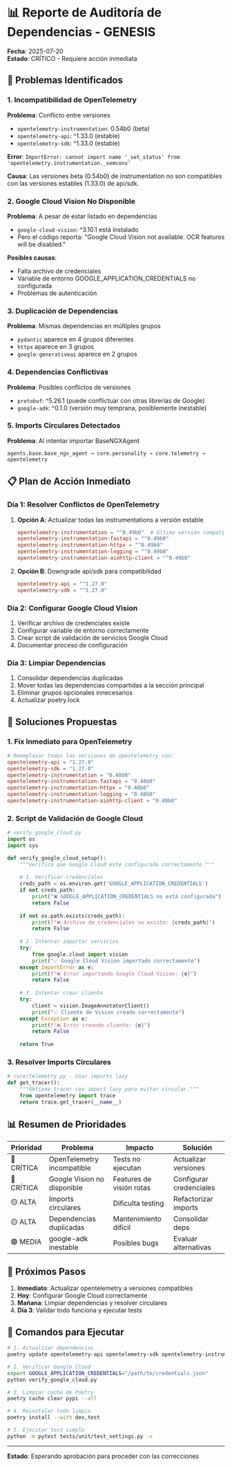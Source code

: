 # 📊 Reporte de Auditoría de Dependencias - GENESIS
**Fecha**: 2025-07-20  
**Estado**: CRÍTICO - Requiere acción inmediata

## 🚨 Problemas Identificados

### 1. Incompatibilidad de OpenTelemetry
**Problema**: Conflicto entre versiones
- `opentelemetry-instrumentation`: 0.54b0 (beta)
- `opentelemetry-api`: ^1.33.0 (estable)
- `opentelemetry-sdk`: ^1.33.0 (estable)

**Error**: `ImportError: cannot import name '_set_status' from 'opentelemetry.instrumentation._semconv'`

**Causa**: Las versiones beta (0.54b0) de instrumentation no son compatibles con las versiones estables (1.33.0) de api/sdk.

### 2. Google Cloud Vision No Disponible
**Problema**: A pesar de estar listado en dependencias
- `google-cloud-vision`: ^3.10.1 está instalado
- Pero el código reporta: "Google Cloud Vision not available. OCR features will be disabled."

**Posibles causas**:
- Falta archivo de credenciales
- Variable de entorno GOOGLE_APPLICATION_CREDENTIALS no configurada
- Problemas de autenticación

### 3. Duplicación de Dependencias
**Problema**: Mismas dependencias en múltiples grupos
- `pydantic` aparece en 4 grupos diferentes
- `httpx` aparece en 3 grupos
- `google-generativeai` aparece en 2 grupos

### 4. Dependencias Conflictivas
**Problema**: Posibles conflictos de versiones
- `protobuf`: ^5.26.1 (puede conflictuar con otras librerías de Google)
- `google-adk`: ^0.1.0 (versión muy temprana, posiblemente inestable)

### 5. Imports Circulares Detectados
**Problema**: Al intentar importar BaseNGXAgent
```
agents.base.base_ngx_agent → core.personality → core.telemetry → opentelemetry
```

## 📋 Plan de Acción Inmediato

### Día 1: Resolver Conflictos de OpenTelemetry
1. **Opción A**: Actualizar todas las instrumentations a versión estable
   ```toml
   opentelemetry-instrumentation = "^0.49b0"  # Última versión compatible
   opentelemetry-instrumentation-fastapi = "^0.49b0"
   opentelemetry-instrumentation-httpx = "^0.49b0"
   opentelemetry-instrumentation-logging = "^0.49b0"
   opentelemetry-instrumentation-aiohttp-client = "^0.49b0"
   ```

2. **Opción B**: Downgrade api/sdk para compatibilidad
   ```toml
   opentelemetry-api = "^1.27.0"
   opentelemetry-sdk = "^1.27.0"
   ```

### Día 2: Configurar Google Cloud Vision
1. Verificar archivo de credenciales existe
2. Configurar variable de entorno correctamente
3. Crear script de validación de servicios Google Cloud
4. Documentar proceso de configuración

### Día 3: Limpiar Dependencias
1. Consolidar dependencias duplicadas
2. Mover todas las dependencias compartidas a la sección principal
3. Eliminar grupos opcionales innecesarios
4. Actualizar poetry.lock

## 🔧 Soluciones Propuestas

### 1. Fix Inmediato para OpenTelemetry
```toml
# Reemplazar todas las versiones de opentelemetry con:
opentelemetry-api = "1.27.0"
opentelemetry-sdk = "1.27.0"
opentelemetry-instrumentation = "0.48b0"
opentelemetry-instrumentation-fastapi = "0.48b0"
opentelemetry-instrumentation-httpx = "0.48b0"
opentelemetry-instrumentation-logging = "0.48b0"
opentelemetry-instrumentation-aiohttp-client = "0.48b0"
```

### 2. Script de Validación de Google Cloud
```python
# verify_google_cloud.py
import os
import sys

def verify_google_cloud_setup():
    """Verifica que Google Cloud esté configurado correctamente."""
    
    # 1. Verificar credenciales
    creds_path = os.environ.get('GOOGLE_APPLICATION_CREDENTIALS')
    if not creds_path:
        print("❌ GOOGLE_APPLICATION_CREDENTIALS no está configurada")
        return False
    
    if not os.path.exists(creds_path):
        print(f"❌ Archivo de credenciales no existe: {creds_path}")
        return False
    
    # 2. Intentar importar servicios
    try:
        from google.cloud import vision
        print("✅ Google Cloud Vision importado correctamente")
    except ImportError as e:
        print(f"❌ Error importando Google Cloud Vision: {e}")
        return False
    
    # 3. Intentar crear cliente
    try:
        client = vision.ImageAnnotatorClient()
        print("✅ Cliente de Vision creado correctamente")
    except Exception as e:
        print(f"❌ Error creando cliente: {e}")
        return False
    
    return True
```

### 3. Resolver Imports Circulares
```python
# core/telemetry.py - Usar imports lazy
def get_tracer():
    """Obtiene tracer con import lazy para evitar circular."""
    from opentelemetry import trace
    return trace.get_tracer(__name__)
```

## 📊 Resumen de Prioridades

| Prioridad | Problema | Impacto | Solución |
|-----------|----------|---------|----------|
| 🔴 CRÍTICA | OpenTelemetry incompatible | Tests no ejecutan | Actualizar versiones |
| 🔴 CRÍTICA | Google Vision no disponible | Features de visión rotas | Configurar credenciales |
| 🟡 ALTA | Imports circulares | Dificulta testing | Refactorizar imports |
| 🟡 ALTA | Dependencias duplicadas | Mantenimiento difícil | Consolidar deps |
| 🟢 MEDIA | google-adk inestable | Posibles bugs | Evaluar alternativas |

## 🚀 Próximos Pasos

1. **Inmediato**: Actualizar opentelemetry a versiones compatibles
2. **Hoy**: Configurar Google Cloud correctamente
3. **Mañana**: Limpiar dependencias y resolver circulares
4. **Día 3**: Validar todo funciona y ejecutar tests

## 📝 Comandos para Ejecutar

```bash
# 1. Actualizar dependencias
poetry update opentelemetry-api opentelemetry-sdk opentelemetry-instrumentation

# 2. Verificar Google Cloud
export GOOGLE_APPLICATION_CREDENTIALS="/path/to/credentials.json"
python verify_google_cloud.py

# 3. Limpiar cache de Poetry
poetry cache clear pypi --all

# 4. Reinstalar todo limpio
poetry install --with dev,test

# 5. Ejecutar test simple
python -m pytest tests/unit/test_settings.py -v
```

---

**Estado**: Esperando aprobación para proceder con las correcciones